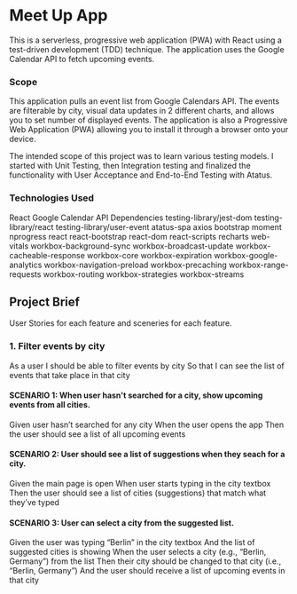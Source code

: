 # Meet Up App
This is a serverless, progressive web application (PWA) with React using a test-driven development (TDD) technique. The application uses the Google Calendar API to fetch upcoming events.

### Scope
This application pulls an event list from Google Calendars API. The events are filterable by city, visual data updates in 2 different charts, and allows you to set number of displayed events. The application is also a Progressive Web Application (PWA) allowing you to install it through a browser onto your device.

The intended scope of this project was to learn various testing models. I started with Unit Testing, then Integration testing and finalized the functionality with User Acceptance and End-to-End Testing with Atatus.

### Technologies Used
React Google Calendar API
Dependencies
testing-library/jest-dom
testing-library/react
testing-library/user-event
atatus-spa
axios
bootstrap
moment
nprogress
react
react-bootstrap
react-dom
react-scripts
recharts
web-vitals
workbox-background-sync
workbox-broadcast-update
workbox-cacheable-response
workbox-core
workbox-expiration
workbox-google-analytics
workbox-navigation-preload
workbox-precaching
workbox-range-requests
workbox-routing
workbox-strategies
workbox-streams

## Project Brief
 User Stories for each feature and sceneries for each feature.

### 1. Filter events by city
As a user I should be able to filter events by city So that I can see the list of events that take place in that city

#### SCENARIO 1: When user hasn't searched for a city, show upcoming events from all cities.

Given user hasn’t searched for any city When the user opens the app Then the user should see a list of all upcoming events

#### SCENARIO 2: User should see a list of suggestions when they seach for a city.

Given the main page is open When user starts typing in the city textbox Then the user should see a list of cities (suggestions) that match what they’ve typed

#### SCENARIO 3: User can select a city from the suggested list.

Given the user was typing “Berlin” in the city textbox And the list of suggested cities is showing When the user selects a city (e.g., “Berlin, Germany”) from the list Then their city should be changed to that city (i.e., “Berlin, Germany”) And the user should receive a list of upcoming events in that city
